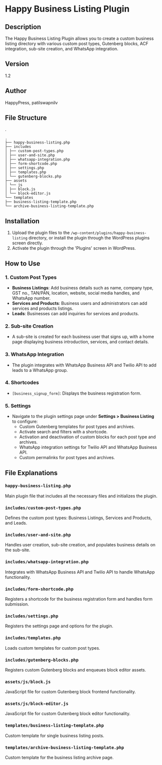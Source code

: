 
# Happy Business Listing Plugin

## Description
The Happy Business Listing Plugin allows you to create a custom business listing directory with various custom post types, Gutenberg blocks, ACF integration, sub-site creation, and WhatsApp integration.

## Version
1.2

## Author
HappyPress, patilswapnilv

## File Structure
.
```
.
├── happy-business-listing.php
├── includes
│ ├── custom-post-types.php
│ ├── user-and-site.php
│ ├── whatsapp-integration.php
│ ├── form-shortcode.php
│ ├── settings.php
│ ├── templates.php
│ └── gutenberg-blocks.php
├── assets
│ └── js
│ ├── block.js
│ └── block-editor.js
└── templates
├── business-listing-template.php
└── archive-business-listing-template.php
```


## Installation
1. Upload the plugin files to the `/wp-content/plugins/happy-business-listing` directory, or install the plugin through the WordPress plugins screen directly.
2. Activate the plugin through the 'Plugins' screen in WordPress.

## How to Use

### 1. Custom Post Types
- **Business Listings**: Add business details such as name, company type, GST no., TAN/PAN, location, website, social media handles, and WhatsApp number.
- **Services and Products**: Business users and administrators can add services and products listings.
- **Leads**: Businesses can add inquiries for services and products.

### 2. Sub-site Creation
- A sub-site is created for each business user that signs up, with a home page displaying business introduction, services, and contact details.

### 3. WhatsApp Integration
- The plugin integrates with WhatsApp Business API and Twilio API to add leads to a WhatsApp group.

### 4. Shortcodes
- `[business_signup_form]`: Displays the business registration form.

### 5. Settings
- Navigate to the plugin settings page under **Settings > Business Listing** to configure:
  - Custom Gutenberg templates for post types and archives.
  - Activate search and filters with a shortcode.
  - Activation and deactivation of custom blocks for each post type and archives.
  - WhatsApp integration settings for Twilio API and WhatsApp Business API.
  - Custom permalinks for post types and archives.

## File Explanations

### `happy-business-listing.php`
Main plugin file that includes all the necessary files and initializes the plugin.

### `includes/custom-post-types.php`
Defines the custom post types: Business Listings, Services and Products, and Leads.

### `includes/user-and-site.php`
Handles user creation, sub-site creation, and populates business details on the sub-site.

### `includes/whatsapp-integration.php`
Integrates with WhatsApp Business API and Twilio API to handle WhatsApp functionality.

### `includes/form-shortcode.php`
Registers a shortcode for the business registration form and handles form submission.

### `includes/settings.php`
Registers the settings page and options for the plugin.

### `includes/templates.php`
Loads custom templates for custom post types.

### `includes/gutenberg-blocks.php`
Registers custom Gutenberg blocks and enqueues block editor assets.

### `assets/js/block.js`
JavaScript file for custom Gutenberg block frontend functionality.

### `assets/js/block-editor.js`
JavaScript file for custom Gutenberg block editor functionality.

### `templates/business-listing-template.php`
Custom template for single business listing posts.

### `templates/archive-business-listing-template.php`
Custom template for the business listing archive page.
